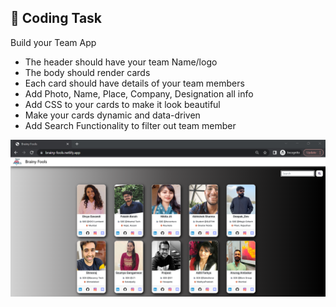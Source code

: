 ## 🧐 Coding Task

Build your Team App

- The header should have your team Name/logo
- The body should render cards
- Each card should have details of your team members
- Add Photo, Name, Place, Company, Designation all info
- Add CSS to your cards to make it look beautiful
- Make your cards dynamic and data-driven
- Add Search Functionality to filter out team member

![Image](https://github.com/gavandivya/NamasteReact/blob/sessionOne/Lecture2andLecture3/assets/teampic.png)
